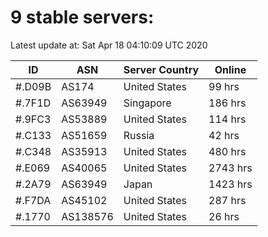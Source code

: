 # 9 stable servers:

Latest update at: Sat Apr 18 04:10:09 UTC 2020

| ID | ASN | Server Country | Online |
| -- | --- | -------------- | ------ |
| #.D09B | AS174 | United States | 99 hrs |
| #.7F1D | AS63949 | Singapore | 186 hrs |
| #.9FC3 | AS53889 | United States | 114 hrs |
| #.C133 | AS51659 | Russia | 42 hrs |
| #.C348 | AS35913 | United States | 480 hrs |
| #.E069 | AS40065 | United States | 2743 hrs |
| #.2A79 | AS63949 | Japan | 1423 hrs |
| #.F7DA | AS45102 | United States | 287 hrs |
| #.1770 | AS138576 | United States | 26 hrs |

